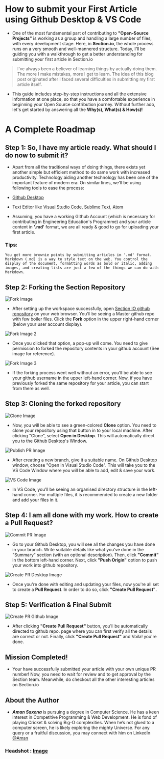 # How to submit your First Article using Github Desktop & VS Code

 - One of the most fundamental part of contributing to **"Open-Source Projects"** is working as a group and handling a large number of files, with every development stage. Here, in **Section.io**, the whole process runs on a very smooth and well-mannered structure. Today, I'll be guiding you with a walkthrough to get a better understanding for submitting your first article in Section.io

> I've always been a believer of learning things by actually doing them. The more I make mistakes, more I get to learn. The idea of this blog post originated after I faced several difficulties in submitting my first article itself. 

 - This guide includes step-by-step instructions and all the extensive information at one place, so that you have a comfortable experience in beginning your Open Source contribution journey. Without further ado, let's get started by answering all the **Why(s), What(s) & How(s)!**

# A Complete Roadmap

## Step 1: So, I have my article ready. What should I do now to submit it?

- Apart from all the traditional ways of doing things, there exists yet another simple but efficient method to do same work with increased productivity. Technology aiding another technology has been one of the important feature of modern era. On similar lines, we'll be using following tools to ease the process:

 - [Github Desktop](https://desktop.github.com/) 
 - Text Editor like [Visual Studio Code](https://code.visualstudio.com/), [Sublime Text](https://www.sublimetext.com/), [Atom](https://atom.io/)

- Assuming, you have a working Github Account (which is necessary for contributing in Engineering Education's Programme) and your article content in **'.md'** format, we are all ready & good to go for uploading your first article.

### Tips: 
    You get more brownie points by submitting articles in '.md' format. Markdown (.md) is a way to style text on the web. You control the display of the document, formatting words as bold or italic, adding images, and creating lists are just a few of the things we can do with Markdown.

## Step 2: Forking the Section Repository

![Fork Image](./imgs/fork.png)

 - After setting up the workspace successfully, open [Section IO github repository](https://github.com/section-io/engineering-education) on your web browser. You'll be seeing a Master github repo with few boiler files. Click the **Fork** option in the upper right-hand corner (below your user account display).

![Fork Image 2](./imgs/fork2.png)

 - Once you clicked that option, a pop-up will come. You need to give permission to forked the repository contents in your github account (See image for reference).

![Fork Image 3](./imgs/fork3.png)

 - If the forking process went well without an error, you'll be able to see your github username in the upper left-hand corner. Now, if you have previously forked the same repository for your article, you can start from there as well.

## Step 3: Cloning the forked repository

![Clone Image](./imgs/clone.png)

 - Now, you will be able to see a green-colored **Clone** option. You need to clone your repository using that button in to your local machine. After clicking "Clone", select **Open in Desktop**. This will automatically direct you to the Github Desktop's Window.

![Publish PR Image](./imgs/publishPR.png) 

 - After creating a new branch, give it a suitable name. On Github Desktop window, choose "Open in Visual Studio Code". This will take you to the VS Code Window where you will be able to add, edit & save your work.

![VS Code Image](./imgs/vscode.png)

 - In VS Code, you'll be seeing an organised directory structure in the left-hand corner. For multiple files, it is recommended to create a new folder and add your files in it.

## Step 4: I am all done with my work. How to create a Pull Request?

![Commit PR Image](./imgs/commitPR.png)

 - Go to your Github Desktop, you will see all the changes you have done in your branch. Write suitable details like what you've done in the "Summary" section (with an optional description). Then, click **"Commit"** in the bottom left-hand corner. Next, click **"Push Origin"** option to push your work into github repository.

![Create PR Desktop Image](./imgs/createPRDesktop.png)

 - Once you're done with editing and updating your files, now you're all set to create a **Pull Request**. In order to do so, click **"Create Pull Request"**.

## Step 5: Verification & Final Submit

![Create PR Github Image](./imgs/creatingPRfinalgithub.png)

 - After clicking **"Create Pull Request"** button, you'll be automatically directed to github repo. page where you can first verify all the details are correct or not. Finally, click **"Create Pull Request"** and Voila! you're done.

## Mission Completed!
 - Your have successfully submitted your article with your own unique PR number! Now, you need to wait for review and to get approval by the Section team. Meanwhile, do checkout all the other interesting articles on Section.io

## About the Author
   - ***Aman Saxena*** is pursuing a degree in Computer Science. He has a keen interest in Competitive Programming & Web Development. He is fond of playing Cricket & solving Big-O complexities. When he’s not glued to a computer screen, he is likely exploring the mighty Universe. For any query or a fruitful discussion, you may connect with him on LinkedIn [@Aman](https://www.linkedin.com/in/amansaxena333/)

### **Headshot** : [Image](./imgs/commitPR.jpg)
